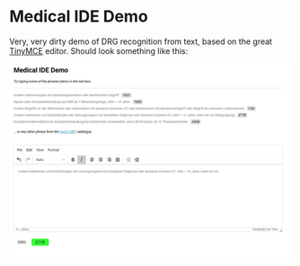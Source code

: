 # Medical IDE Demo

Very, very dirty demo of DRG recognition from text, based on the great [TinyMCE](https://www.tiny.cloud/) editor. Should
look something like this:

![](./img/ide_preview.jpg)

